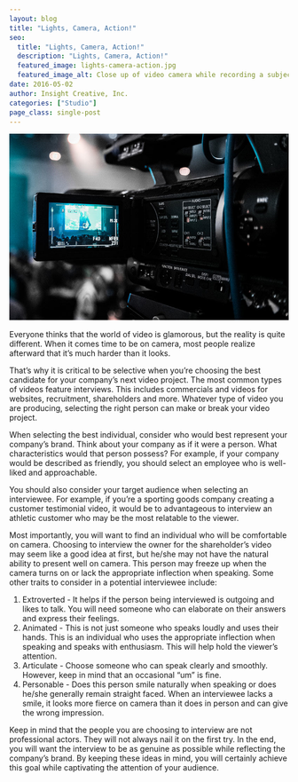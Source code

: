 ```yaml
---
layout: blog
title: "Lights, Camera, Action!"
seo:
  title: "Lights, Camera, Action!"
  description: "Lights, Camera, Action!"
  featured_image: lights-camera-action.jpg
  featured_image_alt: Close up of video camera while recording a subject
date: 2016-05-02
author: Insight Creative, Inc.
categories: ["Studio"]
page_class: single-post
---
```


![Close up of video camera while recording a subject](lights-camera-action.jpg)

Everyone thinks that the world of video is glamorous, but the reality is quite different. When it comes time to be on camera, most people realize afterward that it’s much harder than it looks.

That’s why it is critical to be selective when you’re choosing the best candidate for your company’s next video project. The most common types of videos feature interviews. This includes commercials and videos for websites, recruitment, shareholders and more. Whatever type of video you are producing, selecting the right person can make or break your video project.

When selecting the best individual, consider who would best represent your company’s brand. Think about your company as if it were a person. What characteristics would that person possess? For example, if your company would be described as friendly, you should select an employee who is well-liked and approachable.

You should also consider your target audience when selecting an interviewee. For example, if you’re a sporting goods company creating a customer testimonial video, it would be to advantageous to interview an athletic customer who may be the most relatable to the viewer.

Most importantly, you will want to find an individual who will be comfortable on camera. Choosing to interview the owner for the shareholder’s video may seem like a good idea at first, but he/she may not have the natural ability to present well on camera. This person may freeze up when the camera turns on or lack the appropriate inflection when speaking. Some other traits to consider in a potential interviewee include:

1. Extroverted - It helps if the person being interviewed is outgoing and likes to talk. You will need someone who can elaborate on their answers and express their feelings.
2. Animated - This is not just someone who speaks loudly and uses their hands. This is an individual who uses the appropriate inflection when speaking and speaks with enthusiasm. This will help hold the viewer’s attention.
3. Articulate - Choose someone who can speak clearly and smoothly. However, keep in mind that an occasional “um” is fine.
4. Personable - Does this person smile naturally when speaking or does he/she generally remain straight faced. When an interviewee lacks a smile, it looks more fierce on camera than it does in person and can give the wrong impression.

Keep in mind that the people you are choosing to interview are not professional actors. They will not always nail it on the first try. In the end, you will want the interview to be as genuine as possible while reflecting the company’s brand. By keeping these ideas in mind, you will certainly achieve this goal while captivating the attention of your audience.
